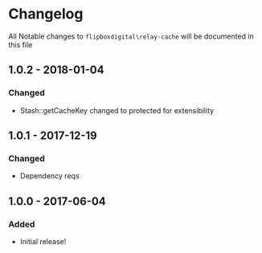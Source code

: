 # Changelog
All Notable changes to `flipboxdigital\relay-cache` will be documented in this file

## 1.0.2 - 2018-01-04

### Changed
- Stash::getCacheKey changed to protected for extensibility

## 1.0.1 - 2017-12-19

### Changed
- Dependency reqs

## 1.0.0 - 2017-06-04

### Added
- Initial release!